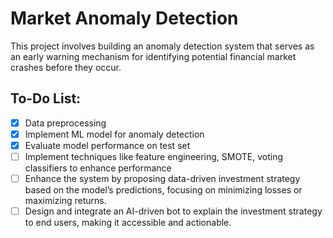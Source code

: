 # Market Anomaly Detection

This project involves building an anomaly detection system that serves as an early warning mechanism for identifying potential financial market crashes before they occur.

## To-Do List:

- [x] Data preprocessing
- [x] Implement ML model for anomaly detection
- [x] Evaluate model performance on test set
- [ ] Implement techniques like feature engineering, SMOTE, voting classifiers to enhance performance
- [ ] Enhance the system by proposing data-driven investment strategy based on the model’s predictions, focusing on minimizing losses or maximizing returns.
- [ ] Design and integrate an AI-driven bot to explain the investment strategy to end users, making it accessible and actionable.

